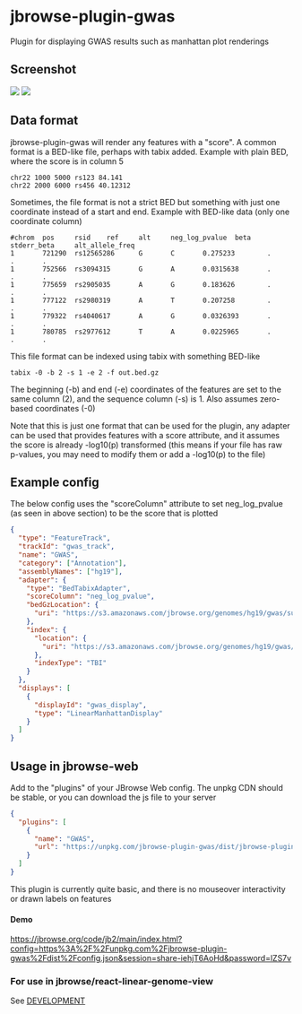 # jbrowse-plugin-gwas

Plugin for displaying GWAS results such as manhattan plot renderings

## Screenshot

![](img/1.png) ![](img/2.png)

## Data format

jbrowse-plugin-gwas will render any features with a "score". A common format is
a BED-like file, perhaps with tabix added. Example with plain BED, where the
score is in column 5

```
chr22 1000 5000 rs123 84.141
chr22 2000 6000 rs456 40.12312
```

Sometimes, the file format is not a strict BED but something with just one
coordinate instead of a start and end. Example with BED-like data (only one
coordinate column)

```
#chrom  pos     rsid    ref     alt     neg_log_pvalue  beta    stderr_beta     alt_allele_freq
1       721290  rs12565286      G       C       0.275233        .       .       .
1       752566  rs3094315       G       A       0.0315638       .       .       .
1       775659  rs2905035       A       G       0.183626        .       .       .
1       777122  rs2980319       A       T       0.207258        .       .       .
1       779322  rs4040617       A       G       0.0326393       .       .       .
1       780785  rs2977612       T       A       0.0225965       .       .       .
```

This file format can be indexed using tabix with something BED-like

```
tabix -0 -b 2 -s 1 -e 2 -f out.bed.gz
```

The beginning (-b) and end (-e) coordinates of the features are set to the same
column (2), and the sequence column (-s) is 1. Also assumes zero-based
coordinates (-0)

Note that this is just one format that can be used for the plugin, any adapter
can be used that provides features with a score attribute, and it assumes the
score is already -log10(p) transformed (this means if your file has raw
p-values, you may need to modify them or add a -log10(p) to the file)

## Example config

The below config uses the "scoreColumn" attribute to set neg_log_pvalue (as seen
in above section) to be the score that is plotted

```json
{
  "type": "FeatureTrack",
  "trackId": "gwas_track",
  "name": "GWAS",
  "category": ["Annotation"],
  "assemblyNames": ["hg19"],
  "adapter": {
    "type": "BedTabixAdapter",
    "scoreColumn": "neg_log_pvalue",
    "bedGzLocation": {
      "uri": "https://s3.amazonaws.com/jbrowse.org/genomes/hg19/gwas/summary_stats.txt.gz"
    },
    "index": {
      "location": {
        "uri": "https://s3.amazonaws.com/jbrowse.org/genomes/hg19/gwas/summary_stats.txt.gz.tbi"
      },
      "indexType": "TBI"
    }
  },
  "displays": [
    {
      "displayId": "gwas_display",
      "type": "LinearManhattanDisplay"
    }
  ]
}
```

## Usage in jbrowse-web

Add to the "plugins" of your JBrowse Web config. The unpkg CDN should be stable,
or you can download the js file to your server

```json
{
  "plugins": [
    {
      "name": "GWAS",
      "url": "https://unpkg.com/jbrowse-plugin-gwas/dist/jbrowse-plugin-gwas.umd.production.min.js"
    }
  ]
}
```

This plugin is currently quite basic, and there is no mouseover interactivity or
drawn labels on features

#### Demo

https://jbrowse.org/code/jb2/main/index.html?config=https%3A%2F%2Funpkg.com%2Fjbrowse-plugin-gwas%2Fdist%2Fconfig.json&session=share-iehjT6AoHd&password=lZS7v

### For use in jbrowse/react-linear-genome-view

See [DEVELOPMENT](DEVELOPMENT.md)
